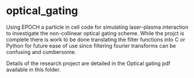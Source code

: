 # optical_gating
Using EPOCH a particle in cell code for simulating laser-plasma interaction to investigate the non-collinear optical gating scheme. While the projct is complete there is work to be done translating the filter functions into C or Python for future ease of use since filtering fourier transforms can be confusing and cumbersome. 

Details of the research project are detailed in the Optical gating pdf available in this folder.
